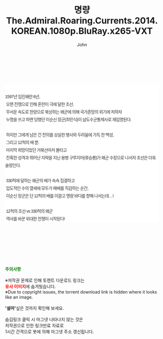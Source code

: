 ﻿---
layout: post
title:  "명량 The.Admiral.Roaring.Currents.2014.KOREAN.1080p.BluRay.x265-VXT"
author: John
categories: [ 영화 ]
tags: [  ]
image:  
description: "명량 The.Admiral.Roaring.Currents.2014.KOREAN.1080p.BluRay.x265-VXT torrent 정보 공유"
toc: true
toc_sticky: true
---

<br>
<div class="view-img">
<a class="view_image" href="https://torrentmobile59.com/bbs/view_image.php?fn=%2Fdata%2Ffile%2Fmovie%2F3659260999_L3M7eWTO_e3c2b42ba2116a89236970f75347291453891ebe.jpg" target="_blank"><img alt="" class="img-tag" content="https://torrentmobile59.com/data/file/movie/3659260999_L3M7eWTO_e3c2b42ba2116a89236970f75347291453891ebe.jpg" itemprop="image" src="https://torrentmobile59.com/data/file/movie/3659260999_L3M7eWTO_e3c2b42ba2116a89236970f75347291453891ebe.jpg"/></a></div><div class="view-content" itemprop="description">
<p><br/></p><div class="title_area" style="margin:0px 0px 9px;padding:0px;list-style:none;font-size:12px;font-family:'나눔고딕', NanumGothic, '돋움', Dotum, Helvetica, 'AppleSDGothicNeo-Medium', AppleGothic, sans-serif;height:30px;float:none;background-color:rgb(255,255,255);"><h4 class="h_story" style="margin:5px 10px 0px 0px;padding:0px;list-style:none;font-size:12px;font-family:'돋움', sans-serif;height:18px;width:49px;background:url(&quot;https://ssl.pstatic.net/static/movie/2020/10/h_tx_sp5.png&quot;) no-repeat 0px -17px;float:left;"><strong class="blind" style="margin:0px;padding:0px;list-style:none;font-size:0px;font-family:inherit;color:inherit;width:1px;height:1px;line-height:0;">줄거리</strong></h4></div><p class="con_tx" style="margin-top:-7px;margin-bottom:-6px;list-style:none;font-size:14px;font-family:'나눔고딕', NanumGothic, '돋움', Dotum, Helvetica, 'AppleSDGothicNeo-Medium', AppleGothic, sans-serif;color:rgb(51,51,51);background-image:url(&quot;https://ssl.pstatic.net/static/movie/2014/01/blank.gif&quot;);letter-spacing:-1px;line-height:25px;background-color:rgb(255,255,255);">1597년 임진왜란 6년,<br style="list-style:none;font-size:12px;font-family:'돋움', sans-serif;color:rgb(0,0,0);"/> 오랜 전쟁으로 인해 혼란이 극에 달한 조선.<br style="list-style:none;font-size:12px;font-family:'돋움', sans-serif;color:rgb(0,0,0);"/> 무서운 속도로 한양으로 북상하는 왜군에 의해 국가존망의 위기에 처하자<br style="list-style:none;font-size:12px;font-family:'돋움', sans-serif;color:rgb(0,0,0);"/> 누명을 쓰고 파면 당했던 이순신 장군(최민식)이 삼도수군통제사로 재임명된다.<br style="list-style:none;font-size:12px;font-family:'돋움', sans-serif;color:rgb(0,0,0);"/> <br style="list-style:none;font-size:12px;font-family:'돋움', sans-serif;color:rgb(0,0,0);"/> 하지만 그에게 남은 건 전의를 상실한 병사와 두려움에 가득 찬 백성,<br style="list-style:none;font-size:12px;font-family:'돋움', sans-serif;color:rgb(0,0,0);"/> 그리고 12척의 배 뿐.<br style="list-style:none;font-size:12px;font-family:'돋움', sans-serif;color:rgb(0,0,0);"/> 마지막 희망이었던 거북선마저 불타고<br style="list-style:none;font-size:12px;font-family:'돋움', sans-serif;color:rgb(0,0,0);"/> 잔혹한 성격과 뛰어난 지략을 지닌 용병 구루지마(류승룡)가 왜군 수장으로 나서자 조선은 더욱 술렁인다.<br style="list-style:none;font-size:12px;font-family:'돋움', sans-serif;color:rgb(0,0,0);"/> <br style="list-style:none;font-size:12px;font-family:'돋움', sans-serif;color:rgb(0,0,0);"/> 330척에 달하는 왜군의 배가 속속 집결하고<br style="list-style:none;font-size:12px;font-family:'돋움', sans-serif;color:rgb(0,0,0);"/> 압도적인 수의 열세에 모두가 패배를 직감하는 순간,<br style="list-style:none;font-size:12px;font-family:'돋움', sans-serif;color:rgb(0,0,0);"/> 이순신 장군은 단 12척의 배를 이끌고 명량 바다를 향해 나서는데…!<br style="list-style:none;font-size:12px;font-family:'돋움', sans-serif;color:rgb(0,0,0);"/> <br style="list-style:none;font-size:12px;font-family:'돋움', sans-serif;color:rgb(0,0,0);"/> 12척의 조선 vs 330척의 왜군<br style="list-style:none;font-size:12px;font-family:'돋움', sans-serif;color:rgb(0,0,0);"/> 역사를 바꾼 위대한 전쟁이 시작된다!</p> </div>
    
<br><br><br><br><br><br><br>
<p data-ke-size="size16"><b><span style="color: green;">주의사항</span></b><br /><br />※저작권 문제로 인해 토렌트 다운로드 링크는<br /><b><span style="color: red;">유사 이미지</span></b>에 숨겨뒀습니다.<br />※Due to copyright issues, the torrent download link is hidden where it looks like an image.<br /><br /><b>'설마'</b>싶은 것까지 확인해 보세요.<br /><br />숨김링크 클릭 시 마그넷 나타나지 않는 것은<br />저작권으로 인한 링크만료 자료로<br />1시간 간격으로 봇에 의해 마그넷 주소 갱신됩니다.</p>
